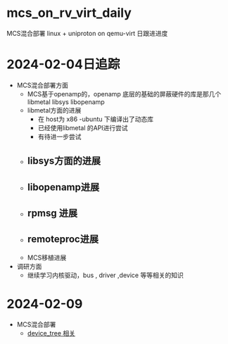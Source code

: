 # mcs_on_rv_virt_daily
MCS混合部署 linux + uniproton on qemu-virt 日跟进进度

# 2024-02-04日追踪

- MCS混合部署方面
  - MCS基于openamp的，openamp 底层的基础的屏蔽硬件的库是那几个 libmetal libsys libopenamp
  - libmetal方面的进展
    - 在 host为 x86 -ubuntu 下编译出了动态库
    - 已经使用libmetal 的API进行尝试
    - 有待进一步尝试
  - libsys方面的进展
    - 
  - libopenamp进展
    - 
  - rpmsg 进展
    - 
  - remoteproc进展
    - 
  - MCS移植进展
- 调研方面
  - 继续学习内核驱动，bus , driver ,device 等等相关的知识

# 2024-02-09

- MCS混合部署
  - [device_tree 相关](dev_tree/dts.md)
